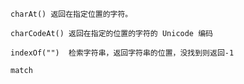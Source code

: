 	charAt() 返回在指定位置的字符。

	charCodeAt() 返回在指定的位置的字符的 Unicode 编码

	indexOf("")  检索字符串，返回字符串的位置，没找到则返回-1

	match
